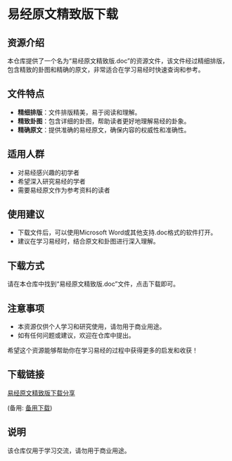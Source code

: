 # 易经原文精致版下载

## 资源介绍

本仓库提供了一个名为“易经原文精致版.doc”的资源文件，该文件经过精细排版，包含精致的卦图和精确的原文，非常适合在学习易经时快速查询和参考。

## 文件特点

- **精细排版**：文件排版精美，易于阅读和理解。
- **精致卦图**：包含详细的卦图，帮助读者更好地理解易经的卦象。
- **精确原文**：提供准确的易经原文，确保内容的权威性和准确性。

## 适用人群

- 对易经感兴趣的初学者
- 希望深入研究易经的学者
- 需要易经原文作为参考资料的读者

## 使用建议

- 下载文件后，可以使用Microsoft Word或其他支持.doc格式的软件打开。
- 建议在学习易经时，结合原文和卦图进行深入理解。

## 下载方式

请在本仓库中找到“易经原文精致版.doc”文件，点击下载即可。

## 注意事项

- 本资源仅供个人学习和研究使用，请勿用于商业用途。
- 如有任何问题或建议，欢迎在仓库中提出。

希望这个资源能够帮助你在学习易经的过程中获得更多的启发和收获！

## 下载链接
[易经原文精致版下载分享](https://pan.quark.cn/s/7b372cc86738) 

(备用: [备用下载](https://pan.baidu.com/s/1-1x5JAGNloz1XJfsF7AePw?pwd=1234))

## 说明

该仓库仅用于学习交流，请勿用于商业用途。
